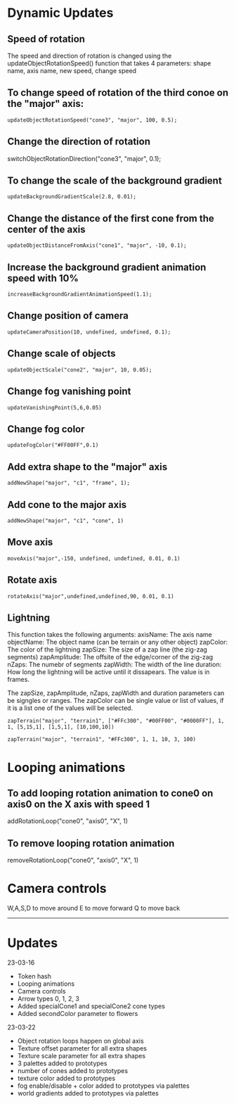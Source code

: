 # Dynamic Updates
## Speed of rotation
The speed and direction of rotation is changed using the updateObjectRotationSpeed() function that takes 4 parameters: shape name, axis name, new speed, change speed

## To change speed of rotation of the third conoe on the "major" axis:
```
updateObjectRotationSpeed("cone3", "major", 100, 0.5);
```

## Change the direction of rotation
switchObjectRotationDirection("cone3", "major", 0.1);

## To change the scale of the background gradient
```
updateBackgroundGradientScale(2.8, 0.01);
```

## Change the distance of the first cone from the center of the axis
```
updateObjectDistanceFromAxis("cone1", "major", -10, 0.1);
```

## Increase the background gradient animation speed with 10%
```
increaseBackgroundGradientAnimationSpeed(1.1);
```

## Change position of camera
```
updateCameraPosition(10, undefined, undefined, 0.1);
```

## Change scale of objects
```
updateObjectScale("cone2", "major", 10, 0.05);
```

## Change fog vanishing point
```
updateVanishingPoint(5,6,0.05)
```

## Change fog color
```
updateFogColor("#FF00FF",0.1)
```

## Add extra shape to the "major" axis
```
addNewShape("major", "c1", "frame", 1);
```

## Add cone to the major axis
```
addNewShape("major", "c1", "cone", 1)
```

## Move axis
```
moveAxis("major",-150, undefined, undefined, 0.01, 0.1)
```

## Rotate axis
```
rotateAxis("major",undefined,undefined,90, 0.01, 0.1)
```

## Lightning
This function takes the following arguments:
axisName: The axis name
objectName: The object name (can be terrain or any other object)
zapColor: The color of the lightning
zapSize: The size of a zap line (the zig-zag segments)
zapAmplitude: The offsite of the edge/corner of the zig-zag
nZaps: The numebr of segments
zapWidth: The width of the line
duration: How long the lightning will be active until it dissapears. The value is in frames.

The zapSize, zapAmplitude, nZaps, zapWidth and duration parameters can be signgles or ranges.
The zapColor can be single value or list of values, if it is a list one of the values will be selected.

```
zapTerrain("major", "terrain1", ["#FFc300", "#00FF00", "#0000FF"], 1, 1, [5,15,1], [1,5,1], [10,100,10])
```

```
zapTerrain("major", "terrain1", "#FFc300", 1, 1, 10, 3, 100)
```

# Looping animations

## To add looping rotation animation to cone0 on axis0 on the X axis with speed 1
addRotationLoop("cone0", "axis0", "X", 1)

## To remove looping rotation animation
removeRotationLoop("cone0", "axis0", "X", 1)

# Camera controls
W,A,S,D to move around
E to move forward
Q to move back

------------------------------------------------------------------------------------------

# Updates

23-03-16
 - Token hash
 - Looping animations
 - Camera controls
 - Arrow types 0, 1, 2, 3
 - Added specialCone1 and specialCone2 cone types
 - Added secondColor parameter to flowers

23-03-22
 - Object rotation loops happen on global axis
 - Texture offset parameter for all extra shapes
 - Texture scale parameter for all extra shapes
 - 3 palettes added to prototypes
 - number of cones added to prototypes
 - texture color added to prototypes
 - fog enable/disable + color added to prototypes via palettes
 - world gradients added to prototypes via palettes